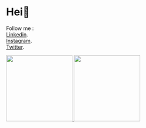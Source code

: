 # Hei🤪

Follow me :</br>
[Linkedin](https://www.linkedin.com/in/riki-hikmianto-904391182/).</br>
[Instagram](https://www.instagram.com/riky_hikz).</br>
[Twitter](https://twitter.com/riky_hikz).</br>

<p align="left">
<a href="https://github.com/RikiHikmianto">
  <img height="180em" src="https://github-readme-stats-eight-theta.vercel.app/api?username=RikiHikmianto&show_icons=true&theme=algolia&include_all_commits=true&count_private=true"/>
  <img height="180em" src="https://github-readme-stats-eight-theta.vercel.app/api/top-langs/?username=RikiHikmianto&layout=compact&langs_count=8&theme=algolia"/>
</a>
</p>
